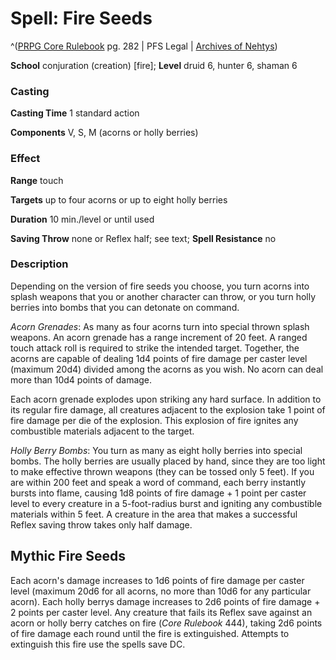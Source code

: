 # Spell: Fire Seeds

^([PRPG Core Rulebook][ss-fire-seeds] pg. 282 | PFS Legal | [Archives of Nehtys][sn-fire-seeds])

**School** conjuration (creation) [fire]; **Level** druid 6, hunter 6, shaman 6

### Casting

**Casting Time** 1 standard action  

**Components** V, S, M (acorns or holly berries)

### Effect

**Range** touch  

**Targets** up to four acorns or up to eight holly berries  

**Duration** 10 min./level or until used  

**Saving Throw** none or Reflex half; see text; **Spell Resistance** no

### Description

Depending on the version of fire seeds you choose, you turn acorns into splash weapons that you or another character can throw, or you turn holly berries into bombs that you can detonate on command.  

_Acorn Grenades_: As many as four acorns turn into special thrown splash weapons. An acorn grenade has a range increment of 20 feet. A ranged touch attack roll is required to strike the intended target. Together, the acorns are capable of dealing 1d4 points of fire damage per caster level (maximum 20d4) divided among the acorns as you wish. No acorn can deal more than 10d4 points of damage.  

Each acorn grenade explodes upon striking any hard surface. In addition to its regular fire damage, all creatures adjacent to the explosion take 1 point of fire damage per die of the explosion. This explosion of fire ignites any combustible materials adjacent to the target.  

_Holly Berry Bombs_: You turn as many as eight holly berries into special bombs. The holly berries are usually placed by hand, since they are too light to make effective thrown weapons (they can be tossed only 5 feet). If you are within 200 feet and speak a word of command, each berry instantly bursts into flame, causing 1d8 points of fire damage + 1 point per caster level to every creature in a 5-foot-radius burst and igniting any combustible materials within 5 feet. A creature in the area that makes a successful Reflex saving throw takes only half damage.

## Mythic Fire Seeds

Each acorn's damage increases to 1d6 points of fire damage per caster level (maximum 20d6 for all acorns, no more than 10d6 for any particular acorn). Each holly berrys damage increases to 2d6 points of fire damage + 2 points per caster level. Any creature that fails its Reflex save against an acorn or holly berry catches on fire (_Core Rulebook_ 444), taking 2d6 points of fire damage each round until the fire is extinguished. Attempts to extinguish this fire use the spells save DC.

[ss-fire-seeds]: http://paizo.com/pathfinderRPG/v57
[sn-fire-seeds]: http://www.archivesofnethys.com/SpellDisplay.aspx?ItemName=Fire%20Seeds